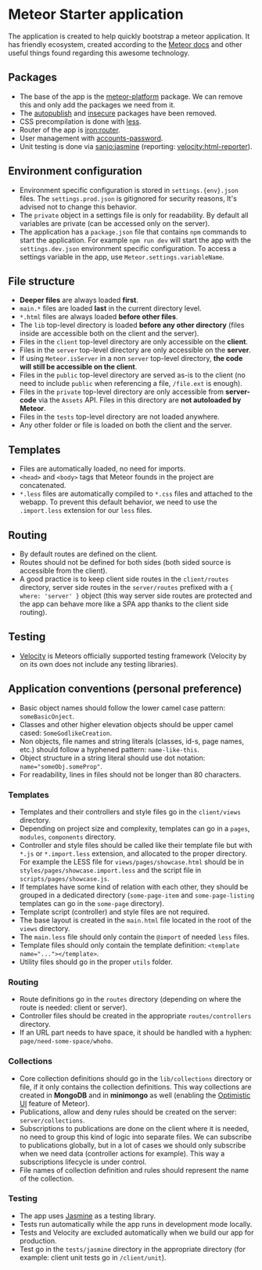 # Meteor Starter application

The application is created to help quickly bootstrap a meteor application. It has friendly ecosystem, created according to the [Meteor docs](http://docs.meteor.com/) and other useful things found regarding this awesome technology.

## Packages
- The base of the app is the [meteor-platform](https://atmospherejs.com/meteor/meteor-platform) package. We can remove this and only add the packages we need from it.
- The [autopublish](https://atmospherejs.com/meteor/autopublish) and [insecure](https://atmospherejs.com/meteor/insecure) packages have been removed.
- CSS precompilation is done with [less](https://atmospherejs.com/meteor/less).
- Router of the app is [iron:router](https://atmospherejs.com/iron/router).
- User management with [accounts-password](https://atmospherejs.com/meteor/accounts-password).
- Unit testing is done via [sanjo:jasmine](https://atmospherejs.com/sanjo/jasmine) (reporting: [velocity:html-reporter](https://atmospherejs.com/velocity/html-reporter)).

## Environment configuration
- Environment specific configuration is stored in ```settings.{env}.json``` files. The ```settings.prod.json``` is gitignored for security reasons, It's advised not to change this behavior.
- The ```private``` object in a settings file is only for readability. By default all variables are private (can be accessed only on the server).
- The application has a ```package.json``` file that contains ```npm``` commands to start the application. For example ```npm run dev``` will start the app with the ```settings.dev.json``` environment specific configuration. To access a settings variable in the app, use ```Meteor.settings.variableName```.

## File structure
- **Deeper files** are always loaded **first**.
- ```main.*``` files are loaded **last** in the current directory level.
- ```*.html``` files are always loaded **before other files**.
- The ```lib``` top-level directory is loaded **before any other directory** (files inside are accessible both on the client and the server).
- Files in the ```client``` top-level directory are only accessible on the **client**.
- Files in the ```server``` top-level directory are only accessible on the **server**.
- If using ```Meteor.isServer``` in a non ```server``` top-level directory, **the code will still be accessible on the client**.
- Files in the ```public``` top-level directory are served as-is to the client (no need to include ```public``` when referencing a file, ```/file.ext``` is enough).
- Files in the ```private``` top-level directory are only accessible from **server-code** via the ```Assets``` API. Files in this directory are **not autoloaded by Meteor**.
- Files in the ```tests``` top-level directory are not loaded anywhere.
- Any other folder or file is loaded on both the client and the server.

## Templates
- Files are automatically loaded, no need for imports.
- ```<head>``` and ```<body>``` tags that Meteor founds in the project are concatenated.
- ```*.less``` files are automatically compiled to ```*.css``` files and attached to the webapp. To prevent this default behavior, we need to use the ```.import.less``` extension for our ```less``` files.

## Routing
- By default routes are defined on the client.
- Routes should not be defined for both sides (both sided source is accessible from the client).
- A good practice is to keep client side routes in the ```client/routes``` directory, server side routes in the ```server/routes``` prefixed with a ```{ where: 'server' }``` object (this way server side routes are protected and the app can behave more like a SPA app thanks to the client side routing).

## Testing
- [Velocity](https://velocity.readme.io/) is Meteors officially supported testing framework (Velocity by on its own does not include any testing libraries).

## Application conventions (personal preference)
- Basic object names should follow the lower camel case pattern: ```someBasicOnject```.
- Classes and other higher elevation objects should be upper camel cased: ```SomeGodlikeCreation```.
- Non objects, file names and string literals (classes, id-s, page names, etc.) should follow a hyphened pattern: ```name-like-this```.
- Object structure in a string literal should use dot notation: ```name="someObj.someProp"```.
- For readability, lines in files should not be longer than 80 characters.

### Templates
- Templates and their controllers and style files go in the ```client/views``` directory.
- Depending on project size and complexity, templates can go in a ```pages```, ```modules```, ```components``` directory.
- Controller and style files should be called like their template file but with ```*.js``` or ```*.import.less``` extension, and allocated to the proper directory. For example the LESS file for ```views/pages/showcase.html``` should be in ```styles/pages/showcase.import.less``` and the script file in ```scripts/pages/showcase.js```.
- If templates have some kind of relation with each other, they should be grouped in a dedicated directory (```some-page-item``` and ```some-page-listing``` templates can go in the ```some-page``` directory).
- Template script (controller) and style files are not required.
- The base layout is created in the ```main.html``` file located in the root of the ```views``` directory.
- The ```main.less``` file should only contain the ```@import``` of needed ```less``` files.
- Template files should only contain the template definition: ```<template name="..."></template>```.
- Utility files should go in the proper ```utils``` folder.

### Routing
- Route definitions go in the ```routes``` directory (depending on where the route is needed: client or server).
- Controller files should be created in the appropriate ```routes/controllers``` directory.
- If an URL part needs to have space, it should be handled with a hyphen: ```page/need-some-space/whoho```.

### Collections
- Core collection definitions should go in the ```lib/collections``` directory or file, if it only contains the collection definitions. This way collections are created in **MongoDB** and in **minimongo** as well (enabling the [Optimistic UI](http://info.meteor.com/blog/optimistic-ui-with-meteor-latency-compensation) feature of Meteor).
- Publications, allow and deny rules should be created on the server: ```server/collections```.
- Subscriptions to publications are done on the client where it is needed, no need to group this kind of logic into separate files. We can subscribe to publications globally, but in a lot of cases we should only subscribe when we need data (controller actions for example). This way a subscriptions lifecycle is under control.
- File names of collection definition and rules should represent the name of the collection.

### Testing
- The app uses [Jasmine](http://jasmine.github.io/) as a testing library.
- Tests run automatically while the app runs in development mode locally.
- Tests and Velocity are excluded automatically when we build our app for production.
- Test go in the ```tests/jasmine``` directory in the appropriate directory (for example: client unit tests go in ```/client/unit```).
